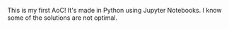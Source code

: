 This is my first AoC! It's made in Python using Jupyter Notebooks. I know some of the solutions are not optimal.
